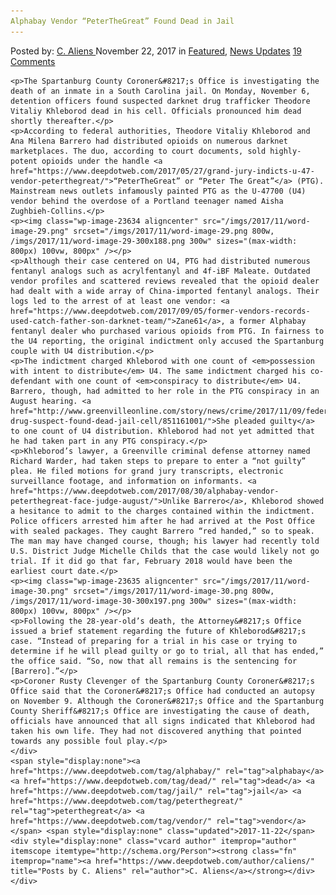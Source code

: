```yaml
---
Alphabay Vendor “PeterTheGreat” Found Dead in Jail
---
```

<article class="post-listing post-23631 post type-post status-publish format-standard has-post-thumbnail hentry  tag-alphabay tag-dead tag-peterthegreat tag-vendor">
    <div class="post-inner">
        <span>Posted by: <a href="https://www.deepdotweb.com/author/caliens/" title="">C. Aliens </a></span>
    <span>November 22, 2017</span>
    <span>in <a href="https://www.deepdotweb.com/category/deepdot-news/" rel="category tag">Featured</a>, <a href="https://www.deepdotweb.com/category/news-updates/" rel="category tag">News Updates</a></span>
    <span><a href="https://www.deepdotweb.com/2017/11/22/alphabay-vendor-peterthegreat-found-dead-jail/#comments">19 Comments</a></span>
    </p>
    <div class="clear"></div>
    
    <p>The Spartanburg County Coroner&#8217;s Office is investigating the death of an inmate in a South Carolina jail. On Monday, November 6, detention officers found suspected darknet drug trafficker Theodore Vitaliy Khleborod dead in his cell. Officials pronounced him dead shortly thereafter.</p>
    <p>According to federal authorities, Theodore Vitaliy Khleborod and Ana Milena Barrero had distributed opioids on numerous darknet marketplaces. The duo, according to court documents, sold highly-potent opioids under the handle <a href="https://www.deepdotweb.com/2017/05/27/grand-jury-indicts-u-47-vendor-peterthegreat/">“PeterTheGreat” or “Peter The Great”</a> (PTG). Mainstream news outlets infamously painted PTG as the U-47700 (U4) vendor behind the overdose of a Portland teenager named Aisha Zughbieh-Collins.</p>
    <p><img class="wp-image-23634 aligncenter" src="/imgs/2017/11/word-image-29.png" srcset="/imgs/2017/11/word-image-29.png 800w, /imgs/2017/11/word-image-29-300x188.png 300w" sizes="(max-width: 800px) 100vw, 800px" /></p>
    <p>Although their case centered on U4, PTG had distributed numerous fentanyl analogs such as acrylfentanyl and 4f-iBF Maleate. Outdated vendor profiles and scattered reviews revealed that the opioid dealer had dealt with a wide array of China-imported fentanyl analogs. Their logs led to the arrest of at least one vendor: <a href="https://www.deepdotweb.com/2017/09/05/former-vendors-records-used-catch-father-son-darknet-team/">Zane61</a>, a former Alphabay fentanyl dealer who purchased various opioids from PTG. In fairness to the U4 reporting, the original indictment only accused the Spartanburg couple with U4 distribution.</p>
    <p>The indictment charged Khleborod with one count of <em>possession with intent to distribute</em> U4. The same indictment charged his co-defendant with one count of <em>conspiracy to distribute</em> U4. Barrero, though, had admitted to her role in the PTG conspiracy in an August hearing. <a href="http://www.greenvilleonline.com/story/news/crime/2017/11/09/federal-drug-suspect-found-dead-jail-cell/851161001/">She pleaded guilty</a> to one count of U4 distribution. Khleborod had not yet admitted that he had taken part in any PTG conspiracy.</p>
    <p>Khleborod’s lawyer, a Greenville criminal defense attorney named Richard Warder, had taken steps to prepare to enter a “not guilty” plea. He filed motions for grand jury transcripts, electronic surveillance footage, and information on informants. <a href="https://www.deepdotweb.com/2017/08/30/alphabay-vendor-peterthegreat-face-judge-august/">Unlike Barrero</a>, Khleborod showed a hesitance to admit to the charges contained within the indictment. Police officers arrested him after he had arrived at the Post Office with sealed packages. They caught Barrero “red handed,” so to speak. The man may have changed course, though; his lawyer had recently told U.S. District Judge Michelle Childs that the case would likely not go trial. If it did go that far, February 2018 would have been the earliest court date.</p>
    <p><img class="wp-image-23635 aligncenter" src="/imgs/2017/11/word-image-30.png" srcset="/imgs/2017/11/word-image-30.png 800w, /imgs/2017/11/word-image-30-300x197.png 300w" sizes="(max-width: 800px) 100vw, 800px" /></p>
    <p>Following the 28-year-old’s death, the Attorney&#8217;s Office issued a brief statement regarding the future of Khleborod&#8217;s case. “Instead of preparing for a trial in his case or trying to determine if he will plead guilty or go to trial, all that has ended,” the office said. “So, now that all remains is the sentencing for [Barrero].”</p>
    <p>Coroner Rusty Clevenger of the Spartanburg County Coroner&#8217;s Office said that the Coroner&#8217;s Office had conducted an autopsy on November 9. Although the Coroner&#8217;s Office and the Spartanburg County Sheriff&#8217;s Office are investigating the cause of death, officials have announced that all signs indicated that Khleborod had taken his own life. They had not discovered anything that pointed towards any possible foul play.</p>
    </div>
    <span style="display:none"><a href="https://www.deepdotweb.com/tag/alphabay/" rel="tag">alphabay</a> <a href="https://www.deepdotweb.com/tag/dead/" rel="tag">dead</a> <a href="https://www.deepdotweb.com/tag/jail/" rel="tag">jail</a> <a href="https://www.deepdotweb.com/tag/peterthegreat/" rel="tag">peterthegreat</a> <a href="https://www.deepdotweb.com/tag/vendor/" rel="tag">vendor</a></span> <span style="display:none" class="updated">2017-11-22</span>
    <div style="display:none" class="vcard author" itemprop="author" itemscope itemtype="http://schema.org/Person"><strong class="fn" itemprop="name"><a href="https://www.deepdotweb.com/author/caliens/" title="Posts by C. Aliens" rel="author">C. Aliens</a></strong></div>
    </div>
</article>

